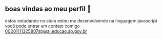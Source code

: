 ## boas vindas ao meu perfil 👋
estou estudando no alura
estou me desenvolvendo na linguagem javascript
você pode entrar em contato comigo
00001111325807sp@al.educao.sp.gov.br

